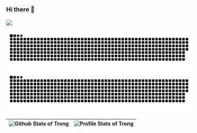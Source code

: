 ### Hi there 👋
<img align="center" src="https://readme-typing-svg.demolab.com?font=Fira+Code&size=60&duration=2500&pause=500&center=true&vCenter=true&multiline=true&width=600&height=100&lines=Hello!+I'm+Trong)">


![github contribution grid snake animation](https://raw.githubusercontent.com/chutientrong/chutientrong/output/github-contribution-grid-snake-dark.svg#gh-dark-mode-only)![github contribution grid snake animation](https://raw.githubusercontent.com/chutientrong/chutientrong/output/github-contribution-grid-snake.svg#gh-light-mode-only)

| ![Github Stats of Trong](https://github-readme-stats.vercel.app/api?username=chutientrong&show_icons=true&theme=buefy)  | ![Profile Stats of Trong](https://github-readme-stats.vercel.app/api/top-langs/?username=chutientrong&layout=compact&hide=html&theme=buefy) |
| :-------------: | :-------------: |
